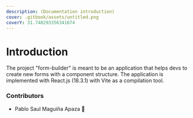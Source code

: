 ```yaml
---
description: (Documentation introduction)
cover: .gitbook/assets/untitled.png
coverY: 31.740293356341674
---
```


# Introduction

The project "form-builder" is meant to be an application that helps devs to create new forms with a component structure. The application is implemented with React.js (18.3.1) with Vite as a compilation tool.

### Contributors

* Pablo Saul Maguiña Apaza 📍


